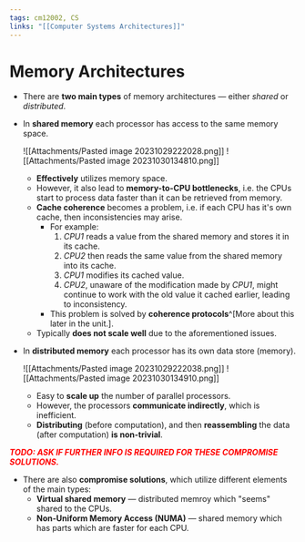 ```yaml
---
tags: cm12002, CS
links: "[[Computer Systems Architectures]]"
---
```

# Memory Architectures
- There are **two main types** of memory architectures — either *shared* or *distributed*.
- In **shared memory** each processor has access to the same memory space.

    ![[Attachments/Pasted image 20231029222028.png]]
    ![[Attachments/Pasted image 20231030134810.png]]
    - **Effectively** utilizes memory space.
    - However, it also lead to **memory-to-CPU bottlenecks**, i.e. the CPUs start to process data faster than it can be retrieved from memory.
    - **Cache coherence** becomes a problem, i.e. if each CPU has it's own cache, then inconsistencies may arise. 
         - For example:
            1. *CPU1* reads a value from the shared memory and stores it in its cache.
            2. *CPU2* then reads the same value from the shared memory into its cache.
            3. *CPU1* modifies its cached value.
            4. *CPU2*, unaware of the modification made by *CPU1*, might continue to work with the old value it cached earlier, leading to inconsistency.
        - This problem is solved by **coherence protocols**^[More about this later in the unit.].
    - Typically **does not scale well** due to the aforementioned issues.

- In **distributed memory** each processor has its own data store (memory).

    ![[Attachments/Pasted image 20231029222038.png]]
    ![[Attachments/Pasted image 20231030134910.png]]
    - Easy to **scale up** the number of parallel processors.
    - However, the processors **communicate indirectly**, which is inefficient.
    - **Distributing** (before computation), and then **reassembling** the data (after computation) **is non-trivial**.

***<span style="color:red">TODO: ASK IF FURTHER INFO IS REQUIRED FOR THESE COMPROMISE SOLUTIONS.</span>***
- There are also **compromise solutions**, which utilize different elements of the main types:
    - **Virtual shared memory** — distributed memroy which "seems" shared to the CPUs. 
    - **Non-Uniform Memory Access (NUMA)** — shared memory which has parts which are faster for each CPU.
